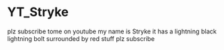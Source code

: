 # YT_Stryke
plz subscribe tome on youtube my name is Stryke it has a lightning black lightning bolt surrounded by red stuff plz subscribe
